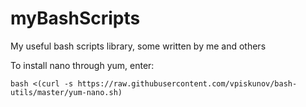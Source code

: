 # myBashScripts
My useful bash scripts library, some written by me and others

To install nano through yum, enter:

`bash <(curl -s https://raw.githubusercontent.com/vpiskunov/bash-utils/master/yum-nano.sh)`
